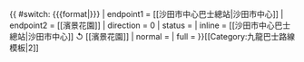 {{ #switch: {{{format|}}}
  | endpoint1 = [[沙田市中心巴士總站|沙田市中心]]
  | endpoint2 = [[濱景花園]]
  | direction = 0
  | status =
  | inline = [[沙田市中心巴士總站|沙田市中心]] ↺ [[濱景花園]]
  | normal =
  | full =
}}<noinclude>[[Category:九龍巴士路線模板|2]]</noinclude>